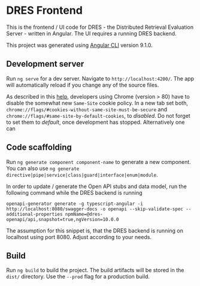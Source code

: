 # DRES Frontend

This is the frontend / UI code for DRES - the Distributed Retrieval Evaluation Server - written in Angular. The UI requires a running DRES backend.

This project was generated using [Angular CLI](https://github.com/angular/angular-cli) version 9.1.0.

## Development server

Run `ng serve` for a dev server. Navigate to `http://localhost:4200/`. The app will automatically reload if you change any of the source files.

As described in this [help](https://support.google.com/chrome/thread/26291731?hl=en), 
developers using Chrome (version > 80) have to disable the somewhat new `Same-Site` cookie policy.
In a new tab set both, `chrome://flags/#cookies-without-same-site-must-be-secure` and `chrome://flags/#same-site-by-default-cookies`, to _disabled_. 
Do not forget to set them to _default_, once development has stopped.
Alternatively one can 

## Code scaffolding

Run `ng generate component component-name` to generate a new component. You can also use `ng generate directive|pipe|service|class|guard|interface|enum|module`. 

In order to update / generate the Open API stubs and data model, run the following command while the DRES backend is running

`openapi-generator generate -g typescript-angular -i http://localhost:8080/swagger-docs -o openapi --skip-validate-spec --additional-properties npmName=@dres-openapi/api,snapshot=true,ngVersion=10.0.0`

The assumption for this snippet is, that the DRES backend is running on localhost using port 8080. Adjust according to your needs.

## Build

Run `ng build` to build the project. The build artifacts will be stored in the `dist/` directory. Use the `--prod` flag for a production build.
